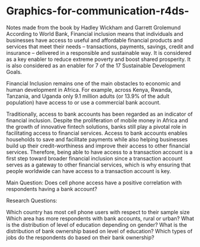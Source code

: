 # Graphics-for-communication-r4ds-
Notes made from the book by Hadley Wickham and Garrett Grolemund
According to World Bank, Financial inclusion means that individuals and businesses have access to useful and affordable financial products and services that meet their needs – transactions, payments, savings, credit and insurance – delivered in a responsible and sustainable way. It is considered as a key enabler to reduce extreme poverty and boost shared prosperity. It is also considered as an enabler for 7 of the 17 Sustainable Development Goals.

Financial Inclusion remains one of the main obstacles to economic and human development in Africa. For example, across Kenya, Rwanda, Tanzania, and Uganda only 9.1 million adults (or 13.9% of the adult population) have access to or use a commercial bank account.

Traditionally, access to bank accounts has been regarded as an indicator of financial inclusion. Despite the proliferation of mobile money in Africa and the growth of innovative fintech solutions, banks still play a pivotal role in facilitating access to financial services. Access to bank accounts enables households to save and facilitate payments while also helping businesses build up their credit-worthiness and improve their access to other financial services. Therefore, being able to have access to a transaction account is a first step toward broader financial inclusion since a transaction account serves as a gateway to other financial services, which is why ensuring that people worldwide can have access to a transaction account is key.

Main Question: Does cell phone access have a positive correlation with respondents having a bank account?

Research Questions:

Which country has most cell phone users with respect to their sample size
Which area has more respondents with bank accounts, rural or urban?
What is the distribution of level of education depending on gender?
What is the distribution of bank ownership based on level of education?
Which types of jobs do the respondents do based on their bank ownership?
